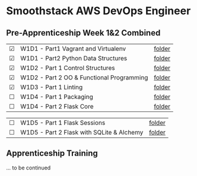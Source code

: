 # Smoothstack AWS DevOps Engineer

## Pre-Apprenticeship Week 1&2 Combined
|  |     |  |
| ------- | -------- | -------------- |
| &#9745; | W1D1 - Part1 Vagrant and Virtualenv | [folder](./week01/W1D1/Part1) |
| &#9745; | W1D1 - Part2 Python Data Structures | [folder](./week01/W1D1/Part2) |
| &#9745; | W1D2 - Part 1 Control Structures | [folder](./week01/W1D2/Part1) |
| &#9745; | W1D2 - Part 2 OO & Functional Programming | [folder](./week01/W1D2/Part2) |
| &#9745; | W1D3 - Part 1 Linting | [folder](./week01/W1D3) |
| &#9744; | W1D4 - Part 1 Packaging | [folder](./week01/W1D4/Part1) |
| &#9744; | W1D4 - Part 2 Flask Core | [folder](./week01/W1D4/Part2) |

|  |     |  |
| ------- | -------- | -------------- |
| &#9744; | W1D5 - Part 1 Flask Sessions | [folder](./week01/W1D5/Part1) |
| &#9744; | W1D5 - Part 2 Flask with SQLite & Alchemy | [folder](./week01/W1D5/Part2) |

## Apprenticeship Training
... to be continued
